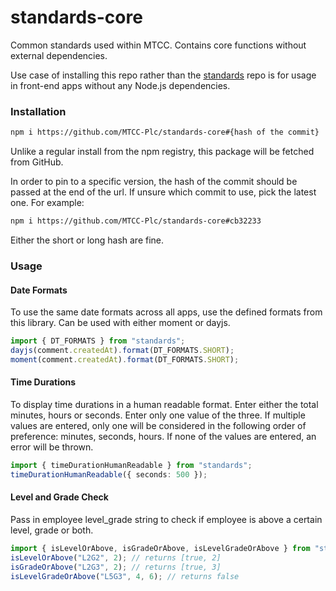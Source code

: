 # standards-core

Common standards used within MTCC. Contains core functions without external dependencies.

Use case of installing this repo rather than the [standards](https://github.com/MTCC-Plc/standards) repo is for usage in front-end apps without any Node.js dependencies.

### Installation

```sh
npm i https://github.com/MTCC-Plc/standards-core#{hash of the commit}
```

Unlike a regular install from the npm registry, this package will be fetched from GitHub.

In order to pin to a specific version, the hash of the commit should be passed at the end of the url. If unsure which commit to use, pick the latest one. For example:

```sh
npm i https://github.com/MTCC-Plc/standards-core#cb32233
```

Either the short or long hash are fine.

### Usage

#### Date Formats

To use the same date formats across all apps, use the defined formats from this library. Can be used with either moment or dayjs.

```ts
import { DT_FORMATS } from "standards";
dayjs(comment.createdAt).format(DT_FORMATS.SHORT);
moment(comment.createdAt).format(DT_FORMATS.SHORT);
```

#### Time Durations

To display time durations in a human readable format. Enter either the total minutes, hours or seconds. Enter only one value of the three. If multiple values are entered, only one will be considered in the following order of preference: minutes, seconds, hours. If none of the values are entered, an error will be thrown.

```ts
import { timeDurationHumanReadable } from "standards";
timeDurationHumanReadable({ seconds: 500 });
```

#### Level and Grade Check

Pass in employee level_grade string to check if employee is above a certain level, grade or both.

```ts
import { isLevelOrAbove, isGradeOrAbove, isLevelGradeOrAbove } from "standards";
isLevelOrAbove("L2G2", 2); // returns [true, 2]
isGradeOrAbove("L2G3", 2); // returns [true, 3]
isLevelGradeOrAbove("L5G3", 4, 6); // returns false
```
